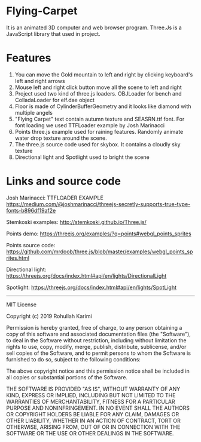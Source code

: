 # Flying-Carpet
It is an animated 3D computer and web browser program. Three.Js is a JavaScript library that used in project. 


# Features
1. You can move the Gold mountain to left and right by clicking keyboard's left and right arrows 
2. Mouse left and right click button move all the scene to left and right 
3. Project used two kind of three.js loaders. OBJLoader for bench and ColladaLoader for elf.dae object
4. Floor is made of CylinderBufferGeometry and it looks like diamond with multiple angels
5. "Flying Carpet" text contain autumn texture and SEASRN.ttf font. For font loading we used TTFLoader example by Josh Marinacci
7. Points three.js example used for raining features. Randomly animate water drop texture around the scene.
8. The three.js source code used for skybox. It contains a cloudly sky texture
9. Directional light and Spotlight used to bright the scene



# Links and source code

Josh Marinacci: TTFLOADER EXAMPLE 
https://medium.com/@joshmarinacci/threejs-secretly-supports-true-type-fonts-b896df19af2e

Stemkoski examples: 
http://stemkoski.github.io/Three.js/

Points demo:
https://threejs.org/examples/?q=points#webgl_points_sprites

Points source code:
https://github.com/mrdoob/three.js/blob/master/examples/webgl_points_sprites.html

Directional light:
https://threejs.org/docs/index.html#api/en/lights/DirectionalLight

Spotlight:
https://threejs.org/docs/index.html#api/en/lights/SpotLight

------------------------------------------------------------------------------------------------------------

MIT License

Copyright (c) 2019 Rohullah Karimi

Permission is hereby granted, free of charge, to any person obtaining a copy
of this software and associated documentation files (the "Software"), to deal
in the Software without restriction, including without limitation the rights
to use, copy, modify, merge, publish, distribute, sublicense, and/or sell
copies of the Software, and to permit persons to whom the Software is
furnished to do so, subject to the following conditions:

The above copyright notice and this permission notice shall be included in all
copies or substantial portions of the Software.

THE SOFTWARE IS PROVIDED "AS IS", WITHOUT WARRANTY OF ANY KIND, EXPRESS OR
IMPLIED, INCLUDING BUT NOT LIMITED TO THE WARRANTIES OF MERCHANTABILITY,
FITNESS FOR A PARTICULAR PURPOSE AND NONINFRINGEMENT. IN NO EVENT SHALL THE
AUTHORS OR COPYRIGHT HOLDERS BE LIABLE FOR ANY CLAIM, DAMAGES OR OTHER
LIABILITY, WHETHER IN AN ACTION OF CONTRACT, TORT OR OTHERWISE, ARISING FROM,
OUT OF OR IN CONNECTION WITH THE SOFTWARE OR THE USE OR OTHER DEALINGS IN THE
SOFTWARE.
